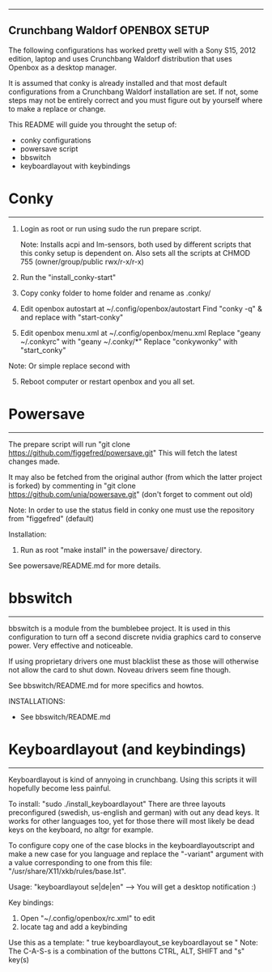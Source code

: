--------------------------
Crunchbang Waldorf
OPENBOX 
SETUP
--------------------------

The following configurations has worked pretty well with a Sony S15, 2012 edition, laptop and uses Crunchbang Waldorf distribution that uses Openbox as a desktop manager. 

It is assumed that conky is already installed and that most default configurations from a Crunchbang Waldorf installation are set. If not, some steps may not be entirely correct and you must figure out by yourself where to make a replace or change.

This README will guide you throught the setup of:

 - conky configurations
 - powersave script
 - bbswitch
 - keyboardlayout with keybindings



# Conky
-------

1) Login as root or run using sudo the run prepare script.

   Note: Installs acpi and lm-sensors, both used by different scripts that this conky setup is dependent on.
         Also sets all the scripts at CHMOD 755 (owner/group/public rwx/r-x/r-x)

2) Run the "install_conky-start"

3) Copy conky folder to home folder and rename as .conky/

4) Edit openbox autostart at ~/.config/openbox/autostart
Find "conky -q" & and replace with "start-conky"

5) Edit openbox menu.xml at ~/.config/openbox/menu.xml
Replace "geany ~/.conkyrc" with "geany ~/.conky/*"
Replace "conkywonky" with "start_conky"

Note: Or simple replace second with 


5) Reboot computer or restart openbox and you all set.


# Powersave
-----------

The prepare script will run "git clone https://github.com/figgefred/powersave.git"
This will fetch the latest changes made.

It may also be fetched from the original author (from which the latter project is forked) by commenting in 
"git clone https://github.com/unia/powersave.git" (don't forget to comment out old)

Note: In order to use the status field in conky one must use the repository from "figgefred" (default)

Installation:

1) Run as root "make install" in the powersave/ directory.

See powersave/README.md for more details.


# bbswitch
----------
bbswitch is a module from the bumblebee project. It is used in this configuration to turn off a second discrete nvidia graphics card to conserve power. Very effective and noticeable.

If using proprietary drivers one must blacklist these as those will otherwise not allow the card to shut down. Noveau drivers seem fine though.

See bbswitch/README.md for more specifics and howtos.

INSTALLATIONS:
 - See bbswitch/README.md


# Keyboardlayout (and keybindings)
----------------------------------
Keyboardlayout is kind of annyoing in crunchbang. Using this scripts it will hopefully become less painful.

To install: "sudo ./install_keyboardlayout"
There are three layouts preconfigured (swedish, us-english and german) with out any dead keys. It works for other languages too, yet for those there will most likely be dead keys on the keyboard, no altgr for example.

To configure copy one of the case blocks in the keyboardlayoutscript and make a new case for you language and replace the "-variant" argument with a value corresponding to one from this file: "/usr/share/X11/xkb/rules/base.lst".

Usage:
  "keyboardlayout se|de|en" --> You will get a desktop notification :)
  

Key bindings:
1) Open "~/.config/openbox/rc.xml" to edit
2) locate <keyboard> tag and add a keybinding

Use this as a template:
	<!-- START COPY AFTER HERE -->
	"<keybind key="C-A-S-s">
	  <action name="Execute">
		<startupnotify>
		  <enabled>true</enabled>
		  <name>keyboardlayout_se</name>
		</startupnotify>
		<command>keyboardlayout se</command>
	  </action>
	</keybind>"
	<!-- COPY UNTIL HERE -->
Note: The C-A-S-s is a combination of the buttons CTRL, ALT, SHIFT and "s" key(s)











